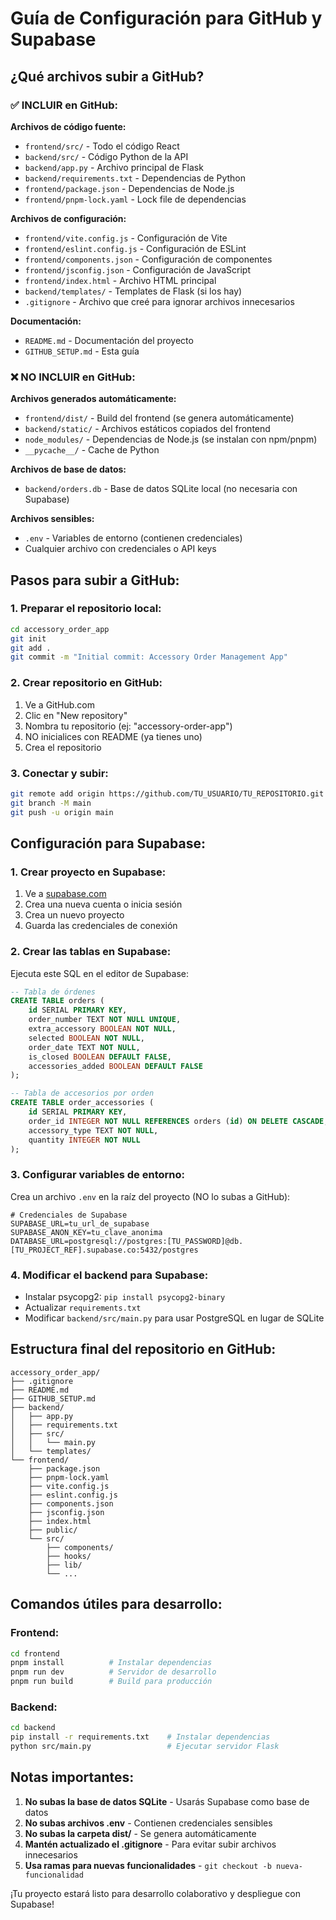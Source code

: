 # Guía de Configuración para GitHub y Supabase

## ¿Qué archivos subir a GitHub?

### ✅ INCLUIR en GitHub:

**Archivos de código fuente:**
- `frontend/src/` - Todo el código React
- `backend/src/` - Código Python de la API
- `backend/app.py` - Archivo principal de Flask
- `backend/requirements.txt` - Dependencias de Python
- `frontend/package.json` - Dependencias de Node.js
- `frontend/pnpm-lock.yaml` - Lock file de dependencias

**Archivos de configuración:**
- `frontend/vite.config.js` - Configuración de Vite
- `frontend/eslint.config.js` - Configuración de ESLint
- `frontend/components.json` - Configuración de componentes
- `frontend/jsconfig.json` - Configuración de JavaScript
- `frontend/index.html` - Archivo HTML principal
- `backend/templates/` - Templates de Flask (si los hay)
- `.gitignore` - Archivo que creé para ignorar archivos innecesarios

**Documentación:**
- `README.md` - Documentación del proyecto
- `GITHUB_SETUP.md` - Esta guía

### ❌ NO INCLUIR en GitHub:

**Archivos generados automáticamente:**
- `frontend/dist/` - Build del frontend (se genera automáticamente)
- `backend/static/` - Archivos estáticos copiados del frontend
- `node_modules/` - Dependencias de Node.js (se instalan con npm/pnpm)
- `__pycache__/` - Cache de Python

**Archivos de base de datos:**
- `backend/orders.db` - Base de datos SQLite local (no necesaria con Supabase)

**Archivos sensibles:**
- `.env` - Variables de entorno (contienen credenciales)
- Cualquier archivo con credenciales o API keys

## Pasos para subir a GitHub:

### 1. Preparar el repositorio local:
```bash
cd accessory_order_app
git init
git add .
git commit -m "Initial commit: Accessory Order Management App"
```

### 2. Crear repositorio en GitHub:
1. Ve a GitHub.com
2. Clic en "New repository"
3. Nombra tu repositorio (ej: "accessory-order-app")
4. NO inicialices con README (ya tienes uno)
5. Crea el repositorio

### 3. Conectar y subir:
```bash
git remote add origin https://github.com/TU_USUARIO/TU_REPOSITORIO.git
git branch -M main
git push -u origin main
```

## Configuración para Supabase:

### 1. Crear proyecto en Supabase:
1. Ve a [supabase.com](https://supabase.com)
2. Crea una nueva cuenta o inicia sesión
3. Crea un nuevo proyecto
4. Guarda las credenciales de conexión

### 2. Crear las tablas en Supabase:
Ejecuta este SQL en el editor de Supabase:

```sql
-- Tabla de órdenes
CREATE TABLE orders (
    id SERIAL PRIMARY KEY,
    order_number TEXT NOT NULL UNIQUE,
    extra_accessory BOOLEAN NOT NULL,
    selected BOOLEAN NOT NULL,
    order_date TEXT NOT NULL,
    is_closed BOOLEAN DEFAULT FALSE,
    accessories_added BOOLEAN DEFAULT FALSE
);

-- Tabla de accesorios por orden
CREATE TABLE order_accessories (
    id SERIAL PRIMARY KEY,
    order_id INTEGER NOT NULL REFERENCES orders (id) ON DELETE CASCADE,
    accessory_type TEXT NOT NULL,
    quantity INTEGER NOT NULL
);
```

### 3. Configurar variables de entorno:
Crea un archivo `.env` en la raíz del proyecto (NO lo subas a GitHub):

```env
# Credenciales de Supabase
SUPABASE_URL=tu_url_de_supabase
SUPABASE_ANON_KEY=tu_clave_anonima
DATABASE_URL=postgresql://postgres:[TU_PASSWORD]@db.[TU_PROJECT_REF].supabase.co:5432/postgres
```

### 4. Modificar el backend para Supabase:
- Instalar psycopg2: `pip install psycopg2-binary`
- Actualizar `requirements.txt`
- Modificar `backend/src/main.py` para usar PostgreSQL en lugar de SQLite

## Estructura final del repositorio en GitHub:

```
accessory_order_app/
├── .gitignore
├── README.md
├── GITHUB_SETUP.md
├── backend/
│   ├── app.py
│   ├── requirements.txt
│   ├── src/
│   │   └── main.py
│   └── templates/
└── frontend/
    ├── package.json
    ├── pnpm-lock.yaml
    ├── vite.config.js
    ├── eslint.config.js
    ├── components.json
    ├── jsconfig.json
    ├── index.html
    ├── public/
    └── src/
        ├── components/
        ├── hooks/
        ├── lib/
        └── ...
```

## Comandos útiles para desarrollo:

### Frontend:
```bash
cd frontend
pnpm install          # Instalar dependencias
pnpm run dev          # Servidor de desarrollo
pnpm run build        # Build para producción
```

### Backend:
```bash
cd backend
pip install -r requirements.txt    # Instalar dependencias
python src/main.py                 # Ejecutar servidor Flask
```

## Notas importantes:

1. **No subas la base de datos SQLite** - Usarás Supabase como base de datos
2. **No subas archivos .env** - Contienen credenciales sensibles
3. **No subas la carpeta dist/** - Se genera automáticamente
4. **Mantén actualizado el .gitignore** - Para evitar subir archivos innecesarios
5. **Usa ramas para nuevas funcionalidades** - `git checkout -b nueva-funcionalidad`

¡Tu proyecto estará listo para desarrollo colaborativo y despliegue con Supabase!

